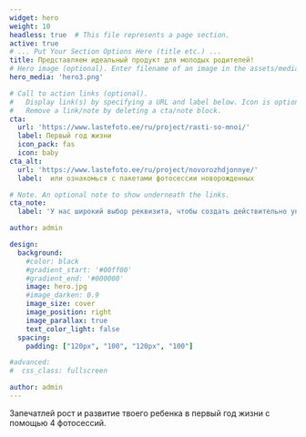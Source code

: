 ```yaml
---
widget: hero
weight: 10
headless: true  # This file represents a page section.
active: true
# ... Put Your Section Options Here (title etc.) ...
title: Представляем идеальный продукт для молодых родителей!
# Hero image (optional). Enter filename of an image in the assets/media/ folder.
hero_media: 'hero3.png'

# Call to action links (optional).
#   Display link(s) by specifying a URL and label below. Icon is optional for `cta`.
#   Remove a link/note by deleting a cta/note block.
cta:
  url: 'https://www.lastefoto.ee/ru/project/rasti-so-mnoi/'
  label: Первый год жизни
  icon_pack: fas
  icon: baby
cta_alt:
  url: 'https://www.lastefoto.ee/ru/project/novorozhdjonnye/'
  label:  или ознакомься с пакетами фотосессии новорожденных 

# Note. An optional note to show underneath the links.
cta_note:
  label: 'У нас широкий выбор реквизита, чтобы создать действительно уникальную фотосессию. '

author: admin

design:
  background:
    #color: black
    #gradient_start: '#00ff00'
    #gradient_end: '#000000'
    image: hero.jpg
    #image_darken: 0.9
    image_size: cover
    image_position: right
    image_parallax: true
    text_color_light: false
  spacing:
    padding: ["120px", "100", "120px", "100"]

#advanced:
#  css_class: fullscreen

author: admin
---
```

Запечатлей рост и развитие твоего ребенка в первый год жизни с помощью 4 фотосессий.